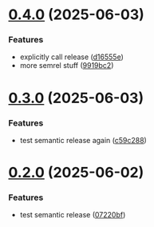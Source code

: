 # [0.4.0](https://github.com/iKadmium/reaper-setlist/compare/v0.3.0...v0.4.0) (2025-06-03)


### Features

* explicitly call release ([d16555e](https://github.com/iKadmium/reaper-setlist/commit/d16555ee0eb74fa9dc5868eeafae475bc5d38053))
* more semrel stuff ([9919bc2](https://github.com/iKadmium/reaper-setlist/commit/9919bc24d0b27dea759201118076c0dd48928778))

# [0.3.0](https://github.com/iKadmium/reaper-setlist/compare/v0.2.0...v0.3.0) (2025-06-03)


### Features

* test semantic release again ([c59c288](https://github.com/iKadmium/reaper-setlist/commit/c59c288317d2b8067371609687a204229c4cf54b))

# [0.2.0](https://github.com/iKadmium/reaper-setlist/compare/v0.1.0...v0.2.0) (2025-06-02)


### Features

* test semantic release ([07220bf](https://github.com/iKadmium/reaper-setlist/commit/07220bf030723c6b1e20de598c2708053f5912fe))
